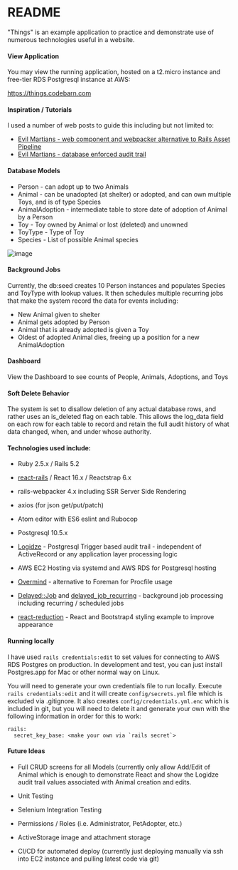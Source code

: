 # README

"Things" is an example application to practice and demonstrate use of numerous technologies useful in a website.  

#### View Application
You may view the running application, hosted on a t2.micro instance and free-tier RDS Postgresql instance at AWS:

https://things.codebarn.com

#### Inspiration / Tutorials

I used a number of web posts to guide this including but not limited to:

* [Evil Martians - web component and webpacker alternative to Rails Asset Pipeline](https://evilmartians.com/chronicles/evil-front-part-1)
* [Evil Martians - database enforced audit trail](https://evilmartians.com/chronicles/introducing-logidze)

#### Database Models
  * Person - can adopt up to two Animals
  * Animal - can be unadopted (at shelter) or adopted, and can own multiple Toys, and is of type Species
  * AnimalAdoption - intermediate table to store date of adoption of Animal by a Person
  * Toy - Toy owned by Animal or lost (deleted) and unowned
  * ToyType - Type of Toy
  * Species - List of possible Animal species

![image](https://user-images.githubusercontent.com/953248/43428501-2ce873ca-9424-11e8-94e9-e379c073f8c4.png)

#### Background Jobs
Currently, the db:seed creates 10 Person instances and populates Species and ToyType with lookup values.  It then schedules multiple recurring jobs that make the system record the data for events including:
  * New Animal given to shelter
  * Animal gets adopted by Person
  * Animal that is already adopted is given a Toy
  * Oldest of adopted Animal dies, freeing up a position for a new AnimalAdoption

#### Dashboard
View the Dashboard to see counts of People, Animals, Adoptions, and Toys

#### Soft Delete Behavior
The system is set to disallow deletion of any actual database rows, and rather uses an is_deleted flag on each table.  This allows the log_data field on each row for each table to record and retain the full audit history of what data changed, when, and under whose authority.

#### Technologies used include:

* Ruby 2.5.x / Rails 5.2

* [react-rails](https://github.com/reactjs/react-rails) / React 16.x / Reactstrap 6.x

* rails-webpacker 4.x including SSR Server Side Rendering

* axios (for json get/put/patch)

* Atom editor with ES6 eslint and Rubocop

* Postgresql 10.5.x

* [Logidze](https://github.com/palkan/logidze) - Postgresql Trigger based audit trail - independent of ActiveRecord or any application layer processing logic

* AWS EC2 Hosting via systemd and AWS RDS for Postgresql hosting

* [Overmind](https://github.com/DarthSim/overmind) - alternative to Foreman for Procfile usage

* [Delayed::Job](https://github.com/collectiveidea/delayed_job) and [delayed_job_recurring](https://github.com/amitree/delayed_job_recurring) - background job processing including recurring / scheduled jobs

* [react-reduction](https://github.com/reduction-admin/react-reduction) - React and Bootstrap4 styling example to improve appearance

#### Running locally

I have used `rails credentials:edit` to set values for connecting to AWS RDS Postgres on production.  In development and test, you can just install Postgres.app for Mac or other normal way on Linux.  

You will need to generate your own credentials file to run locally.  Execute `rails credentials:edit` and it will create `config/secrets.yml` file which is excluded via .gitignore.  It also creates `config/credentials.yml.enc` which is included in git, but you will need to delete it and generate your own with the following information in order for this to work:

```
rails:
  secret_key_base: <make your own via `rails secret`>
```

#### Future Ideas

* Full CRUD screens for all Models (currently only allow Add/Edit of Animal which is enough to demonstrate React and show the Logidze audit trail values associated with Animal creation and edits.

* Unit Testing

* Selenium Integration Testing

* Permissions / Roles (i.e. Administrator, PetAdopter, etc.)

* ActiveStorage image and attachment storage

* CI/CD for automated deploy (currently just deploying manually via ssh into EC2 instance and pulling latest code via git)
